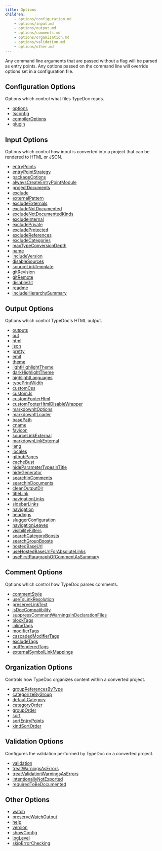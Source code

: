 ```yaml
---
title: Options
children:
    - options/configuration.md
    - options/input.md
    - options/output.md
    - options/comments.md
    - options/organization.md
    - options/validation.md
    - options/other.md
---
```


Any command line arguments that are passed without a flag will be parsed as entry points.
Any options passed on the command line will override options set in a configuration file.

<!--
Updating these lists can be easily done by going to each page and running the
following JS to copy what they should be to your clipboard. Ideally, someday this
becomes automated...

copy($$(".tsd-page-navigation > .tsd-accordion-details > a").map(a => [a.textContent, a.href.substring(a.href.lastIndexOf("/") + "/Options.".length).replace(/^./, x => x[0].toLowerCase()).replace(".html", ".md").replace("md:", "")]).map(l => `-   [${l[0]}](options/${l[1]})`).join("\n"))
-->

## Configuration Options

Options which control what files TypeDoc reads.

-   [options](options/configuration.md#options)
-   [tsconfig](options/configuration.md#tsconfig)
-   [compilerOptions](options/configuration.md#compileroptions)
-   [plugin](options/configuration.md#plugin)

## Input Options

Options which control how input is converted into a project that can be rendered
to HTML or JSON.

-   [entryPoints](options/input.md#entrypoints)
-   [entryPointStrategy](options/input.md#entrypointstrategy)
-   [packageOptions](options/input.md#packageoptions)
-   [alwaysCreateEntryPointModule](options/input.md#alwayscreateentrypointmodule)
-   [projectDocuments](options/input.md#projectdocuments)
-   [exclude](options/input.md#exclude)
-   [externalPattern](options/input.md#externalpattern)
-   [excludeExternals](options/input.md#excludeexternals)
-   [excludeNotDocumented](options/input.md#excludenotdocumented)
-   [excludeNotDocumentedKinds](options/input.md#excludenotdocumentedkinds)
-   [excludeInternal](options/input.md#excludeinternal)
-   [excludePrivate](options/input.md#excludeprivate)
-   [excludeProtected](options/input.md#excludeprotected)
-   [excludeReferences](options/input.md#excludereferences)
-   [excludeCategories](options/input.md#excludecategories)
-   [maxTypeConversionDepth](options/input.md#maxtypeconversiondepth)
-   [name](options/input.md#name)
-   [includeVersion](options/input.md#includeversion)
-   [disableSources](options/input.md#disablesources)
-   [sourceLinkTemplate](options/input.md#sourcelinktemplate)
-   [gitRevision](options/input.md#gitrevision)
-   [gitRemote](options/input.md#gitremote)
-   [disableGit](options/input.md#disablegit)
-   [readme](options/input.md#readme)
-   [includeHierarchySummary](options/input.md#includehierarchysummary)

## Output Options

Options which control TypeDoc's HTML output.

-   [outputs](options/output.md#outputs)
-   [out](options/output.md#out)
-   [html](options/output.md#html)
-   [json](options/output.md#json)
-   [pretty](options/output.md#pretty)
-   [emit](options/output.md#emit)
-   [theme](options/output.md#theme)
-   [lightHighlightTheme](options/output.md#lighthighlighttheme)
-   [darkHighlightTheme](options/output.md#darkhighlighttheme)
-   [highlightLanguages](options/output.md#highlightlanguages)
-   [typePrintWidth](options/output.md#typeprintwidth)
-   [customCss](options/output.md#customcss)
-   [customJs](options/output.md#customjs)
-   [customFooterHtml](options/output.md#customfooterhtml)
-   [customFooterHtmlDisableWrapper](options/output.md#customfooterhtmldisablewrapper)
-   [markdownItOptions](options/output.md#markdownitoptions)
-   [markdownItLoader](options/output.md#markdownitloader)
-   [basePath](options/output.md#basepath)
-   [cname](options/output.md#cname)
-   [favicon](options/output.md#favicon)
-   [sourceLinkExternal](options/output.md#sourcelinkexternal)
-   [markdownLinkExternal](options/output.md#markdownlinkexternal)
-   [lang](options/output.md#lang)
-   [locales](options/output.md#locales)
-   [githubPages](options/output.md#githubpages)
-   [cacheBust](options/output.md#cachebust)
-   [hideParameterTypesInTitle](options/output.md#hideparametertypesintitle)
-   [hideGenerator](options/output.md#hidegenerator)
-   [searchInComments](options/output.md#searchincomments)
-   [searchInDocuments](options/output.md#searchindocuments)
-   [cleanOutputDir](options/output.md#cleanoutputdir)
-   [titleLink](options/output.md#titlelink)
-   [navigationLinks](options/output.md#navigationlinks)
-   [sidebarLinks](options/output.md#sidebarlinks)
-   [navigation](options/output.md#navigation)
-   [headings](options/output.md#headings)
-   [sluggerConfiguration](options/output.md#sluggerconfiguration)
-   [navigationLeaves](options/output.md#navigationleaves)
-   [visibilityFilters](options/output.md#visibilityfilters)
-   [searchCategoryBoosts](options/output.md#searchcategoryboosts)
-   [searchGroupBoosts](options/output.md#searchgroupboosts)
-   [hostedBaseUrl](options/output.md#hostedbaseurl)
-   [useHostedBaseUrlForAbsoluteLinks](options/output.md#usehostedbaseurlforabsolutelinks)
-   [useFirstParagraphOfCommentAsSummary](options/output.md#usefirstparagraphofcommentassummary)

## Comment Options

Options which control how TypeDoc parses comments.

-   [commentStyle](options/comments.md#commentstyle)
-   [useTsLinkResolution](options/comments.md#usetslinkresolution)
-   [preserveLinkText](options/comments.md#preservelinktext)
-   [jsDocCompatibility](options/comments.md#jsdoccompatibility)
-   [suppressCommentWarningsInDeclarationFiles](options/comments.md#suppresscommentwarningsindeclarationfiles)
-   [blockTags](options/comments.md#blocktags)
-   [inlineTags](options/comments.md#inlinetags)
-   [modifierTags](options/comments.md#modifiertags)
-   [cascadedModifierTags](options/comments.md#cascadedmodifiertags)
-   [excludeTags](options/comments.md#excludetags)
-   [notRenderedTags](options/comments.md#notrenderedtags)
-   [externalSymbolLinkMappings](options/comments.md#externalsymbollinkmappings)

## Organization Options

Controls how TypeDoc organizes content within a converted project.

-   [groupReferencesByType](options/organization.md#groupreferencesbytype)
-   [categorizeByGroup](options/organization.md#categorizebygroup)
-   [defaultCategory](options/organization.md#defaultcategory)
-   [categoryOrder](options/organization.md#categoryorder)
-   [groupOrder](options/organization.md#grouporder)
-   [sort](options/organization.md#sort)
-   [sortEntryPoints](options/organization.md#sortentrypoints)
-   [kindSortOrder](options/organization.md#kindsortorder)

## Validation Options

Configures the validation performed by TypeDoc on a converted project.

-   [validation](options/validation.md#validation)
-   [treatWarningsAsErrors](options/validation.md#treatwarningsaserrors)
-   [treatValidationWarningsAsErrors](options/validation.md#treatvalidationwarningsaserrors)
-   [intentionallyNotExported](options/validation.md#intentionallynotexported)
-   [requiredToBeDocumented](options/validation.md#requiredtobedocumented)

## Other Options

-   [watch](options/other.md#watch)
-   [preserveWatchOutput](options/other.md#preservewatchoutput)
-   [help](options/other.md#help)
-   [version](options/other.md#version)
-   [showConfig](options/other.md#showconfig)
-   [logLevel](options/other.md#loglevel)
-   [skipErrorChecking](options/other.md#skiperrorchecking)
